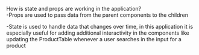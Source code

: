 How is state and props are working in the application?<br/>
-Props are used to pass data from the parent components to the children<br/>

-State is used to handle data that changes over time, in this application it is especially useful for adding additional interactivity in the components like updating the ProductTable whenever a user searches in the input for a product